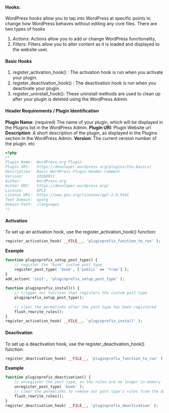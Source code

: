 #### Hooks: 
WordPress hooks allow you to tap into WordPress at specific points to change how WordPress behaves without editing any core files.
There are two types of hooks 

1. *Actions*: Actions allow you to add or change WordPress functionality,
2. *Filters*: Filters allow you to alter content as it is loaded and displayed to the website user.

#### Basic Hooks 
1. register_activation_hook() : The activation hook is run when you activate your plugin. 
2. register_deactivation_hook() : The deactivation hook is run when you deactivate your plugin. 
3. register_uninstall_hook(): These uninstall methods are used to clean up after your plugin is deleted using the WordPress Admin. 



#### Header Requirements / Plugin Identification

**Plugin Name**: (required) The name of your plugin, which will be displayed in the Plugins list in the WordPress Admin.
**Plugin URI**: Plugin Website url
**Description**: A short description of the plugin, as displayed in the Plugins section in the WordPress Admin. 
**Version**: The current version number of the plugin. etc

```php
<?php
/*
Plugin Name:  WordPress.org Plugin
Plugin URI:   https://developer.wordpress.org/plugins/the-basics/
Description:  Basic WordPress Plugin Header Comment
Version:      20160911
Author:       WordPress.org
Author URI:   https://developer.wordpress.org/
License:      GPL2
License URI:  https://www.gnu.org/licenses/gpl-2.0.html
Text Domain:  wporg
Domain Path:  /languages
*/
```


#### Activation 
To set up an activation hook, use the register_activation_hook() function:

```php
register_activation_hook( __FILE__, 'pluginprefix_function_to_run' );
```

**Example**
```php
function pluginprefix_setup_post_type() {
    // register the "book" custom post type
    register_post_type( 'book', ['public' => 'true'] );
}
add_action( 'init', 'pluginprefix_setup_post_type' );
 
function pluginprefix_install() {
    // trigger our function that registers the custom post type
    pluginprefix_setup_post_type();
 
    // clear the permalinks after the post type has been registered
    flush_rewrite_rules();
}
register_activation_hook( __FILE__, 'pluginprefix_install' );
```


   
#### Deactivation  
To set up a deactivation hook, use the register_deactivation_hook() function:

```php
register_deactivation_hook( __FILE__, 'pluginprefix_function_to_run' );
```
            
**Example**
```php
function pluginprefix_deactivation() {
    // unregister the post type, so the rules are no longer in memory
    unregister_post_type( 'book' );
    // clear the permalinks to remove our post type's rules from the database
    flush_rewrite_rules();
}
register_deactivation_hook( __FILE__, 'pluginprefix_deactivation' );
```








